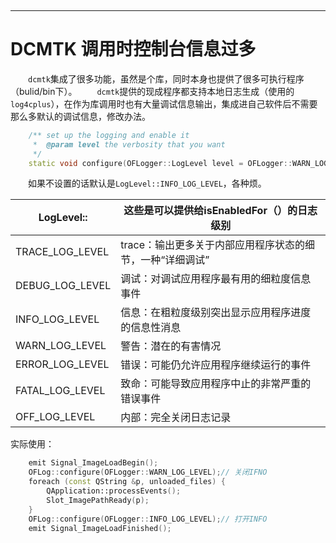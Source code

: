 &emsp;&emsp;

---

# DCMTK 调用时控制台信息过多

&emsp;&emsp;`dcmtk`集成了很多功能，虽然是个库，同时本身也提供了很多可执行程序（bulid/bin下）。
&emsp;&emsp;`dcmtk`提供的现成程序都支持本地日志生成（使用的`log4cplus`），在作为库调用时也有大量调试信息输出，集成进自己软件后不需要那么多默认的调试信息，修改办法。


```cpp
    /** set up the logging and enable it
     *  @param level the verbosity that you want
     */
    static void configure(OFLogger::LogLevel level = OFLogger::WARN_LOG_LEVEL);
```

&emsp;&emsp;如果不设置的话默认是`LogLevel::INFO_LOG_LEVEL`，各种烦。

|   LogLevel::    |       这些是可以提供给isEnabledFor（）的日志级别       |
| --------------- | ------------------------------------------------- |
| TRACE_LOG_LEVEL | trace：输出更多关于内部应用程序状态的细节，一种“详细调试” |
| DEBUG_LOG_LEVEL | 调试：对调试应用程序最有用的细粒度信息事件               |
| INFO_LOG_LEVEL  | 信息：在粗粒度级别突出显示应用程序进度的信息性消息        |
| WARN_LOG_LEVEL  | 警告：潜在的有害情况                                 |
| ERROR_LOG_LEVEL | 错误：可能仍允许应用程序继续运行的事件                  |
| FATAL_LOG_LEVEL | 致命：可能导致应用程序中止的非常严重的错误事件            |
| OFF_LOG_LEVEL   | 内部：完全关闭日志记录                                |





实际使用：

```cpp
    emit Signal_ImageLoadBegin();
    OFLog::configure(OFLogger::WARN_LOG_LEVEL);// 关闭IFNO
    foreach (const QString &p, unloaded_files) {
        QApplication::processEvents();
        Slot_ImagePathReady(p);
    }
    OFLog::configure(OFLogger::INFO_LOG_LEVEL);// 打开INFO
    emit Signal_ImageLoadFinished();
```
